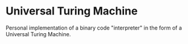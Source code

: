 # Universal Turing Machine
Personal implementation of a binary code "interpreter" in the form of a Universal Turing Machine.
